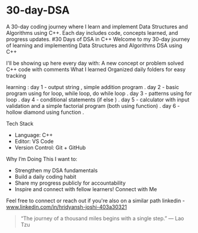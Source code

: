 # 30-day-DSA
A 30-day coding journey where I learn and implement Data Structures and Algorithms using C++. Each day includes code, concepts learned, and progress updates.
#30 Days of DSA in C++
Welcome to my 30-day journey of learning and implementing Data Structures and Algorithms DSA using C++

I'll be showing up here every day with:
   A new concept or problem solved
   C++ code with comments
   What I learned
   Organized daily folders for easy tracking

learning :
day 1 - output string , simple addition program .
day 2 - basic program using for loop, while loop, do while loop .
day 3 - patterns using for loop .
day 4 - conditional statements (if else ) . 
day 5 - calculator with input validation and a simple factorial program (both using function) .
day 6 - hollow diamond using function .

 Tech Stack
- Language: C++
- Editor: VS Code
- Version Control: Git + GitHub

 Why I’m Doing This
I want to:
- Strengthen my DSA fundamentals
- Build a daily coding habit
- Share my progress publicly for accountability
- Inspire and connect with fellow learners!
Connect with Me

Feel free to connect or reach out if you're also on a similar path
linkedin - www.linkedin.com/in/hridyansh-joshi-403a30321

> “The journey of a thousand miles begins with a single step.” — Lao Tzu

